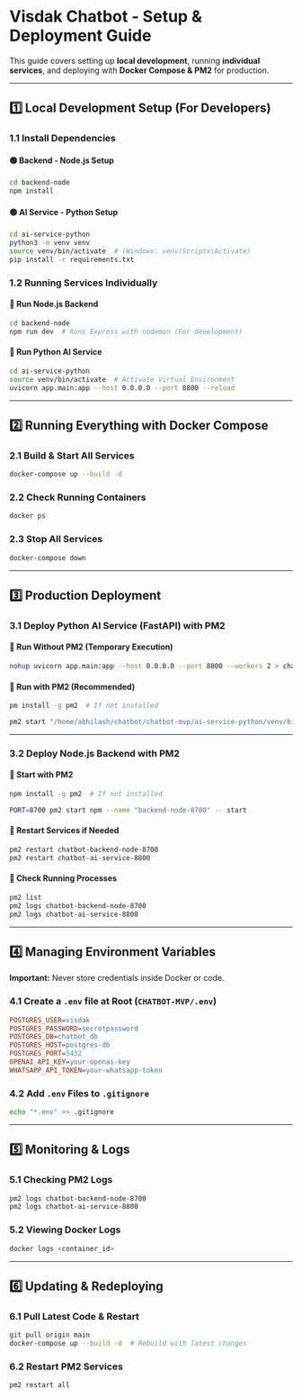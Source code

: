 # **Visdak Chatbot - Setup & Deployment Guide**

This guide covers setting up **local development**, running **individual services**, and deploying with **Docker Compose & PM2** for production.

---

## **1️⃣ Local Development Setup (For Developers)**

### **1.1 Install Dependencies**

#### **🟢 Backend - Node.js Setup**

```sh
cd backend-node
npm install
```

#### **🟢 AI Service - Python Setup**

```sh
cd ai-service-python
python3 -m venv venv
source venv/bin/activate  # (Windows: venv\Scripts\Activate)
pip install -r requirements.txt
```

### **1.2 Running Services Individually**

#### **🔹 Run Node.js Backend**

```sh
cd backend-node
npm run dev  # Runs Express with nodemon (For development)
```

#### **🔹 Run Python AI Service**

```sh
cd ai-service-python
source venv/bin/activate  # Activate Virtual Environment
uvicorn app.main:app --host 0.0.0.0 --port 8800 --reload
```

---

## **2️⃣ Running Everything with Docker Compose**

### **2.1 Build & Start All Services**

```sh
docker-compose up --build -d
```

### **2.2 Check Running Containers**

```sh
docker ps
```

### **2.3 Stop All Services**

```sh
docker-compose down
```

---

## **3️⃣ Production Deployment**

### **3.1 Deploy Python AI Service (FastAPI) with PM2**

#### **🔹 Run Without PM2 (Temporary Execution)**

```sh
nohup uvicorn app.main:app --host 0.0.0.0 --port 8800 --workers 2 > chatbot-ai-service-8800.log 2>&1 &
```

#### **🔹 Run with PM2 (Recommended)**

```sh
pm install -g pm2  # If not installed

pm2 start "/home/abhilash/chatbot/chatbot-mvp/ai-service-python/venv/bin/uvicorn app.main:app --host 0.0.0.0 --port 8800 --workers 2" --name chatbot-ai-service-8800
```

---

### **3.2 Deploy Node.js Backend with PM2**

#### **🔹 Start with PM2**

```sh
npm install -g pm2  # If not installed

PORT=8700 pm2 start npm --name "backend-node-8700" -- start
```

#### **🔹 Restart Services if Needed**

```sh
pm2 restart chatbot-backend-node-8700
pm2 restart chatbot-ai-service-8800
```

#### **🔹 Check Running Processes**

```sh
pm2 list
pm2 logs chatbot-backend-node-8700
pm2 logs chatbot-ai-service-8800
```

---

## **4️⃣ Managing Environment Variables**

**Important:** Never store credentials inside Docker or code.

### **4.1 Create a `.env` file at Root (`CHATBOT-MVP/.env`)**

```ini
POSTGRES_USER=visdak
POSTGRES_PASSWORD=secretpassword
POSTGRES_DB=chatbot_db
POSTGRES_HOST=postgres-db
POSTGRES_PORT=5432
OPENAI_API_KEY=your-openai-key
WHATSAPP_API_TOKEN=your-whatsapp-token
```

### **4.2 Add `.env` Files to `.gitignore`**

```sh
echo "*.env" >> .gitignore
```

---

## **5️⃣ Monitoring & Logs**

### **5.1 Checking PM2 Logs**

```sh
pm2 logs chatbot-backend-node-8700
pm2 logs chatbot-ai-service-8800
```

### **5.2 Viewing Docker Logs**

```sh
docker logs <container_id>
```

---

## **6️⃣ Updating & Redeploying**

### **6.1 Pull Latest Code & Restart**

```sh
git pull origin main
docker-compose up --build -d  # Rebuild with latest changes
```

### **6.2 Restart PM2 Services**

```sh
pm2 restart all
```
